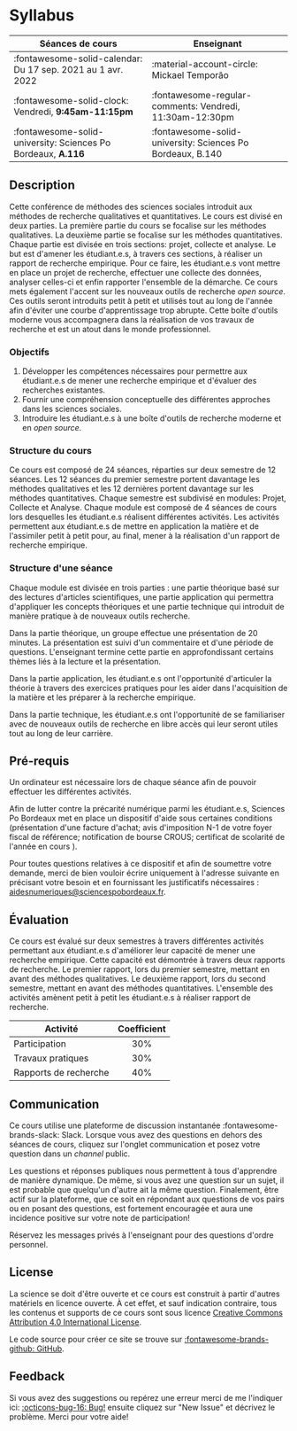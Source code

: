 # Syllabus

| Séances de cours                                               | Enseignant                                                 |
| -                                                              | -                                                          |
| :fontawesome-solid-calendar: Du 17 sep. 2021 au 1 avr. 2022    | :material-account-circle: Mickael Temporão                 |
| :fontawesome-solid-clock: Vendredi, **9:45am-11:15pm**         | :fontawesome-regular-comments: Vendredi, 11:30am-12:30pm   |
| :fontawesome-solid-university: Sciences Po Bordeaux, **A.116** | :fontawesome-solid-university: Sciences Po Bordeaux, B.140 |

## Description
Cette conférence de méthodes des sciences sociales introduit aux méthodes de recherche qualitatives et quantitatives. Le cours est divisé en deux parties. La première partie du cours se focalise sur les méthodes qualitatives. La deuxième partie se focalise sur les méthodes quantitatives. Chaque partie est divisée en trois sections: projet, collecte et analyse. Le but est d'amener les étudiant.e.s, à travers ces sections, à réaliser un rapport de recherche empirique. Pour ce faire, les étudiant.e.s vont mettre en place un projet de recherche, effectuer une collecte des données, analyser celles-ci et enfin rapporter l'ensemble de la démarche. Ce cours mets également l'accent sur les nouveaux outils de recherche *open source*. Ces outils seront introduits petit à petit et utilisés tout au long de l'année afin d'éviter une courbe d'apprentissage trop abrupte. Cette boîte d'outils moderne vous accompagnera dans la réalisation de vos travaux de recherche et est un atout dans le monde professionnel.

### Objectifs
1. Développer les compétences nécessaires pour permettre aux étudiant.e.s de mener une recherche empirique et d'évaluer des recherches existantes.
2. Fournir une compréhension conceptuelle des différentes approches dans les sciences sociales.
3. Introduire les étudiant.e.s à une boîte d'outils de recherche moderne et en *open source*.

### Structure du cours
Ce cours est composé de 24 séances, réparties sur deux semestre de 12 séances. Les 12 séances du premier semestre portent davantage les méthodes qualitatives et les 12 dernières portent davantage sur les méthodes quantitatives. Chaque semestre est subdivisé en modules: Projet, Collecte et Analyse. Chaque module est composé de 4 séances de cours lors desquelles les étudiant.e.s réalisent différentes activités. Les activités permettent aux étudiant.e.s de mettre en application la matière et de l'assimiler petit à petit pour, au final, mener à la réalisation d'un rapport de recherche empirique.

### Structure d'une séance
Chaque module est divisée en trois parties : une partie théorique basé sur des lectures d'articles scientifiques, une partie application qui permettra d'appliquer les concepts théoriques et une partie technique qui introduit de manière pratique à de nouveaux outils recherche.

Dans la partie théorique, un groupe effectue une présentation de 20 minutes. La présentation est suivi d'un commentaire et d'une période de questions. L'enseignant termine cette partie en approfondissant certains thèmes liés à la lecture et la présentation.

Dans la partie application, les étudiant.e.s ont l'opportunité d'articuler la théorie à travers des exercices pratiques pour les aider dans l'acquisition de la matière et les préparer à la recherche empirique.

Dans la partie technique, les étudiant.e.s ont l'opportunité de se familiariser avec de nouveaux outils de recherche en libre accès qui leur seront utiles tout au long de leur carrière.


## Pré-requis

Un ordinateur est nécessaire lors de chaque séance afin de pouvoir effectuer les différentes activités.

Afin de lutter contre la précarité numérique parmi les étudiant.e.s, Sciences Po Bordeaux met en place un dispositif d'aide sous certaines conditions (présentation d'une facture d'achat; avis d'imposition N-1 de votre foyer fiscal de référence; notification de bourse CROUS; certificat de scolarité de l'année en cours ).

Pour toutes questions relatives à ce dispositif et afin de soumettre votre demande, merci de bien vouloir écrire uniquement à l'adresse suivante en précisant votre besoin et en fournissant les justificatifs nécessaires : aidesnumeriques@sciencespobordeaux.fr.


## Évaluation

Ce cours est évalué sur deux semestres à travers différentes activités permettant aux étudiant.e.s d'améliorer leur capacité de mener une recherche empirique. Cette capacité est démontrée à travers deux rapports de recherche. Le premier rapport, lors du premier semestre, mettant en avant des méthodes qualitatives. Le deuxième rapport, lors du second semestre, mettant en avant des méthodes quantitatives. L'ensemble des activités amènent petit à petit les étudiant.e.s à réaliser rapport de recherche.

| Activité              | Coefficient |
| -                     | :-:         |
| Participation         | 30%         |
| Travaux pratiques     | 30%         |
| Rapports de recherche | 40%         |


## Communication

Ce cours utilise une plateforme de discussion instantanée :fontawesome-brands-slack: Slack.
Lorsque vous avez des questions en dehors des séances de cours, cliquez sur l'onglet communication et posez votre question dans un *channel* public.

Les questions et réponses publiques nous permettent à tous d'apprendre de manière dynamique. De même, si vous avez une question sur un sujet, il est probable que quelqu'un d'autre ait la même question. Finalement, être actif sur la plateforme, que ce soit en répondant aux questions de vos pairs ou en posant des questions, est fortement encouragée et aura une incidence positive sur votre note de participation!

Réservez les messages privés à l'enseignant pour des questions d'ordre personnel.


## License

La science se doit d'être ouverte et ce cours est construit à partir d'autres matériels en licence ouverte. À cet effet, et sauf indication contraire, tous les contenus et supports de ce cours sont sous licence [Creative Commons Attribution 4.0 International License](http://creativecommons.org/licenses/by-nc-sa/4.0/).

Le code source pour créer ce site se trouve sur [:fontawesome-brands-github: GitHub](https://github.com/mickaeltemporao/mss).


## Feedback
Si vous avez des suggestions ou repérez une erreur merci de me l'indiquer ici: [:octicons-bug-16: Bug!](https://github.com/mickaeltemporao/mss/issues) ensuite cliquez sur "New Issue" et décrivez le problème. Merci pour votre aide!
